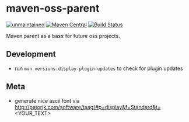 # maven-oss-parent

[![unmaintained](https://img.shields.io/badge/lifecycle-UNMAINTAINED-red.svg)](https://github.com/holisticon#unmaintained)
[![Maven Central](https://maven-badges.herokuapp.com/maven-central/io.toolisticon.maven/maven-oss-parent/badge.svg)](https://maven-badges.herokuapp.com/maven-central/io.toolisticon.maven/maven-oss-parent)
[![Build Status](https://travis-ci.org/toolisticon/maven-oss-parent.svg?branch=master)](https://travis-ci.org/toolisticon/maven-oss-parent)

Maven parent as a base for future oss projects.

## Development

* run `mvn versions:display-plugin-updates` to check for plugin updates

## Meta

* generate nice ascii font via http://patorjk.com/software/taag/#p=display&f=Standard&t=<YOUR_TEXT>

